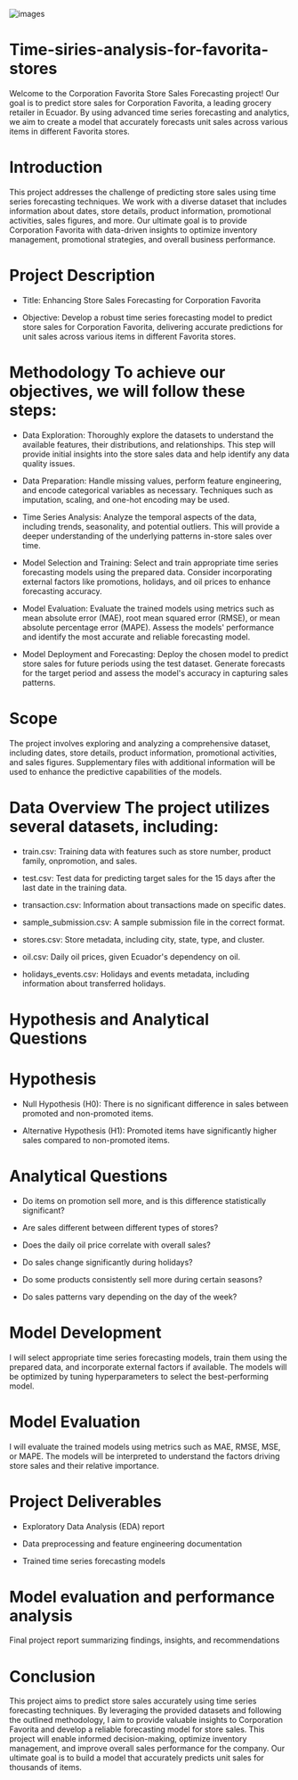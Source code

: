 

![images](https://github.com/user-attachments/assets/3f87d240-5577-4863-84de-b97a29f5357c)




# Time-siries-analysis-for-favorita-stores
Welcome to the Corporation Favorita Store Sales Forecasting project! Our goal is to predict store sales for Corporation Favorita, a leading grocery retailer in Ecuador. By using advanced time series forecasting and analytics, we aim to create a model that accurately forecasts unit sales across various items in different Favorita stores.

# Introduction
This project addresses the challenge of predicting store sales using time series forecasting techniques. We work with a diverse dataset that includes information about dates, store details, product information, promotional activities, sales figures, and more. Our ultimate goal is to provide Corporation Favorita with data-driven insights to optimize inventory management, promotional strategies, and overall business performance.

# Project Description
- Title: Enhancing Store Sales Forecasting for Corporation Favorita

- Objective: Develop a robust time series forecasting model to predict store sales for Corporation Favorita, delivering accurate predictions for unit sales across various items in different Favorita stores.

# Methodology To achieve our objectives, we will follow these steps:

- Data Exploration: Thoroughly explore the datasets to understand the available features, their distributions, and relationships. This step will provide initial insights into the store sales data and help identify any data quality issues.

- Data Preparation: Handle missing values, perform feature engineering, and encode categorical variables as necessary. Techniques such as imputation, scaling, and one-hot encoding may be used.

- Time Series Analysis: Analyze the temporal aspects of the data, including trends, seasonality, and potential outliers. This will provide a deeper understanding of the underlying patterns in-store sales over time.

- Model Selection and Training: Select and train appropriate time series forecasting models using the prepared data. Consider incorporating external factors like promotions, holidays, and oil prices to enhance forecasting accuracy.

- Model Evaluation: Evaluate the trained models using metrics such as mean absolute error (MAE), root mean squared error (RMSE), or mean absolute percentage error (MAPE). Assess the models' performance and identify the most accurate and reliable forecasting model.

- Model Deployment and Forecasting: Deploy the chosen model to predict store sales for future periods using the test dataset. Generate forecasts for the target period and assess the model's accuracy in capturing sales patterns.

# Scope
The project involves exploring and analyzing a comprehensive dataset, including dates, store details, product information, promotional activities, and sales figures. Supplementary files with additional information will be used to enhance the predictive capabilities of the models.

# Data Overview The project utilizes several datasets, including:

- train.csv: Training data with features such as store number, product family, onpromotion, and sales.

- test.csv: Test data for predicting target sales for the 15 days after the last date in the training data.

- transaction.csv: Information about transactions made on specific dates.

- sample_submission.csv: A sample submission file in the correct format.

- stores.csv: Store metadata, including city, state, type, and cluster.

- oil.csv: Daily oil prices, given Ecuador's dependency on oil.

- holidays_events.csv: Holidays and events metadata, including information about transferred holidays.

# Hypothesis and Analytical Questions
# Hypothesis

- Null Hypothesis (H0): There is no significant difference in sales between promoted and non-promoted items.

- Alternative Hypothesis (H1): Promoted items have significantly higher sales compared to non-promoted items.

# Analytical Questions
- Do items on promotion sell more, and is this difference statistically significant?

- Are sales different between different types of stores?

- Does the daily oil price correlate with overall sales?

- Do sales change significantly during holidays?

- Do some products consistently sell more during certain seasons?

- Do sales patterns vary depending on the day of the week?

# Model Development
I will select appropriate time series forecasting models, train them using the prepared data, and incorporate external factors if available. The models will be optimized by tuning hyperparameters to select the best-performing model.

# Model Evaluation
I will evaluate the trained models using metrics such as MAE, RMSE, MSE, or MAPE. The models will be interpreted to understand the factors driving store sales and their relative importance.

# Project Deliverables
- Exploratory Data Analysis (EDA) report

- Data preprocessing and feature engineering documentation

- Trained time series forecasting models

# Model evaluation and performance analysis
Final project report summarizing findings, insights, and recommendations

# Conclusion
This project aims to predict store sales accurately using time series forecasting techniques. By leveraging the provided datasets and following the outlined methodology, I aim to provide valuable insights to Corporation Favorita and develop a reliable forecasting model for store sales. This project will enable informed decision-making, optimize inventory management, and improve overall sales performance for the company. Our ultimate goal is to build a model that accurately predicts unit sales for thousands of items.
